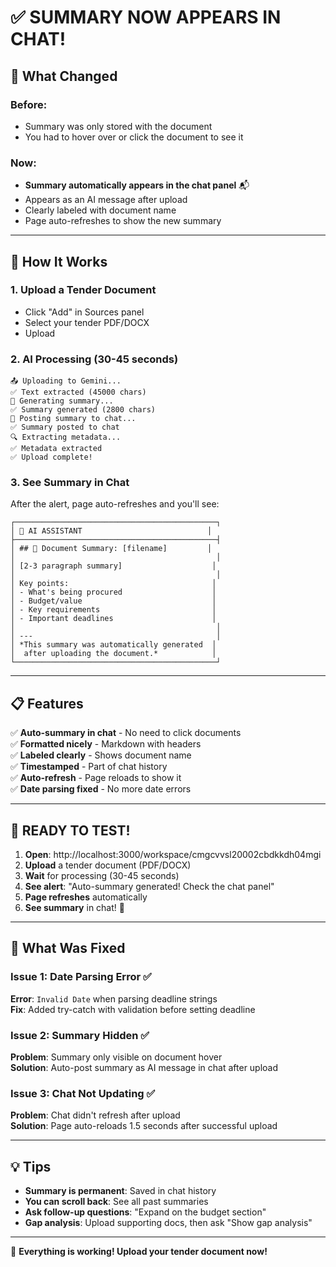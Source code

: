 # ✅ SUMMARY NOW APPEARS IN CHAT!

## 🎯 What Changed

### Before:
- Summary was only stored with the document
- You had to hover over or click the document to see it

### Now:
- **Summary automatically appears in the chat panel** 📬
- Appears as an AI message after upload
- Clearly labeled with document name
- Page auto-refreshes to show the new summary

---

## 🚀 How It Works

### 1. Upload a Tender Document
- Click "Add" in Sources panel
- Select your tender PDF/DOCX
- Upload

### 2. AI Processing (30-45 seconds)
```
📤 Uploading to Gemini...
✅ Text extracted (45000 chars)
📝 Generating summary...
✅ Summary generated (2800 chars)
💬 Posting summary to chat...
✅ Summary posted to chat
🔍 Extracting metadata...
✅ Metadata extracted
✅ Upload complete!
```

### 3. See Summary in Chat
After the alert, page auto-refreshes and you'll see:

```
┌─────────────────────────────────────────────┐
│ 🤖 AI ASSISTANT                            │
├─────────────────────────────────────────────┤
│ ## 📄 Document Summary: [filename]         │
│                                             │
│ [2-3 paragraph summary]                    │
│                                             │
│ Key points:                                │
│ - What's being procured                    │
│ - Budget/value                             │
│ - Key requirements                         │
│ - Important deadlines                      │
│                                             │
│ ---                                         │
│ *This summary was automatically generated  │
│  after uploading the document.*            │
└─────────────────────────────────────────────┘
```

---

## 📋 Features

✅ **Auto-summary in chat** - No need to click documents  
✅ **Formatted nicely** - Markdown with headers  
✅ **Labeled clearly** - Shows document name  
✅ **Timestamped** - Part of chat history  
✅ **Auto-refresh** - Page reloads to show it  
✅ **Date parsing fixed** - No more date errors  

---

## 🎊 READY TO TEST!

1. **Open**: http://localhost:3000/workspace/cmgcvvsl20002cbdkkdh04mgi
2. **Upload** a tender document (PDF/DOCX)
3. **Wait** for processing (30-45 seconds)
4. **See alert**: "Auto-summary generated! Check the chat panel"
5. **Page refreshes** automatically
6. **See summary** in chat! 🎉

---

## 🔧 What Was Fixed

### Issue 1: Date Parsing Error ✅
**Error**: `Invalid Date` when parsing deadline strings  
**Fix**: Added try-catch with validation before setting deadline

### Issue 2: Summary Hidden ✅
**Problem**: Summary only visible on document hover  
**Solution**: Auto-post summary as AI message in chat after upload

### Issue 3: Chat Not Updating ✅
**Problem**: Chat didn't refresh after upload  
**Solution**: Page auto-reloads 1.5 seconds after successful upload

---

## 💡 Tips

- **Summary is permanent**: Saved in chat history
- **You can scroll back**: See all past summaries
- **Ask follow-up questions**: "Expand on the budget section"
- **Gap analysis**: Upload supporting docs, then ask "Show gap analysis"

---

🎉 **Everything is working! Upload your tender document now!**

